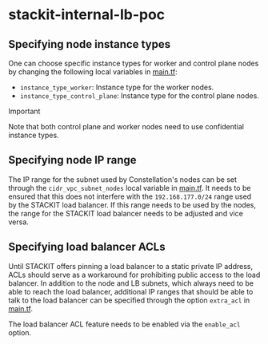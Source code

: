 # stackit-internal-lb-poc

## Specifying node instance types

One can choose specific instance types for worker and control plane nodes by changing the following local
variables in [main.tf](./main.tf):
- `instance_type_worker`: Instance type for the worker nodes.
- `instance_type_control_plane`: Instance type for the control plane nodes.

> [!IMPORTANT]
> Note that both control plane and worker nodes need to use confidential instance types.

## Specifying node IP range

The IP range for the subnet used by Constellation's nodes can be set through the `cidr_vpc_subnet_nodes`
local variable in [main.tf](./main.tf). It needs to be ensured that this does not interfere with the
`192.168.177.0/24` range used by the STACKIT load balancer. If this range needs to be used by the nodes,
the range for the STACKIT load balancer needs to be adjusted and vice versa.

## Specifying load balancer ACLs

Until STACKIT offers pinning a load balancer to a static private IP address, ACLs should serve as a
workaround for prohibiting public access to the load balancer. In addition to the node and LB subnets,
which always need to be able to reach the load balancer, additional IP ranges that should be able to talk
to the load balancer can be specified through the option `extra_acl` in [main.tf](./main.tf).

The load balancer ACL feature needs to be enabled via the `enable_acl` option.
